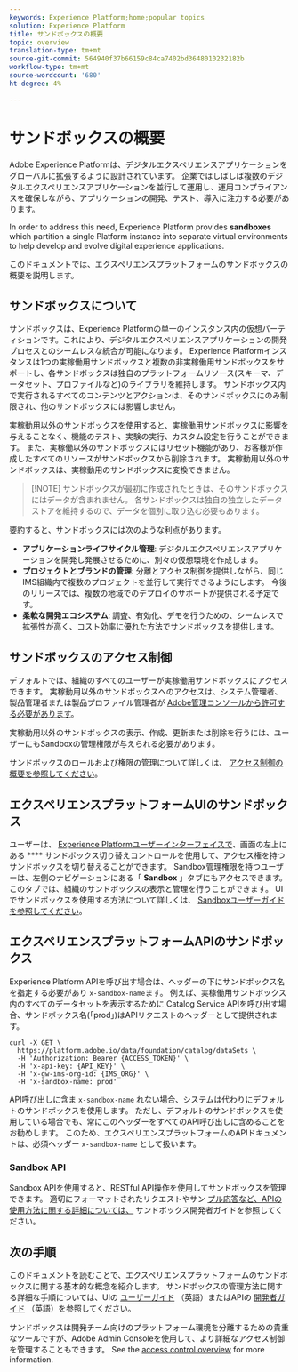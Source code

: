 ```yaml
---
keywords: Experience Platform;home;popular topics
solution: Experience Platform
title: サンドボックスの概要
topic: overview
translation-type: tm+mt
source-git-commit: 564940f37b66159c84ca7402bd3648010232182b
workflow-type: tm+mt
source-wordcount: '680'
ht-degree: 4%

---
```



# サンドボックスの概要

Adobe Experience Platformは、デジタルエクスペリエンスアプリケーションをグローバルに拡張するように設計されています。 企業ではしばしば複数のデジタルエクスペリエンスアプリケーションを並行して運用し、運用コンプライアンスを確保しながら、アプリケーションの開発、テスト、導入に注力する必要があります。

In order to address this need, Experience Platform provides **sandboxes** which partition a single Platform instance into separate virtual environments to help develop and evolve digital experience applications.

このドキュメントでは、エクスペリエンスプラットフォームのサンドボックスの概要を説明します。

## サンドボックスについて

サンドボックスは、Experience Platformの単一のインスタンス内の仮想パーティションです。これにより、デジタルエクスペリエンスアプリケーションの開発プロセスとのシームレスな統合が可能になります。 Experience Platformインスタンスは1つの実稼働用サンドボックスと複数の非実稼働用サンドボックスをサポートし、各サンドボックスは独自のプラットフォームリソース(スキーマ、データセット、プロファイルなど)のライブラリを維持します。  サンドボックス内で実行されるすべてのコンテンツとアクションは、そのサンドボックスにのみ制限され、他のサンドボックスには影響しません。

実稼動用以外のサンドボックスを使用すると、実稼働用サンドボックスに影響を与えることなく、機能のテスト、実験の実行、カスタム設定を行うことができます。 また、実稼働以外のサンドボックスにはリセット機能があり、お客様が作成したすべてのリソースがサンドボックスから削除されます。 実稼動用以外のサンドボックスは、実稼動用のサンドボックスに変換できません。

>[!NOTE] サンドボックスが最初に作成されたときは、そのサンドボックスにはデータが含まれません。 各サンドボックスは独自の独立したデータストアを維持するので、データを個別に取り込む必要もあります。

要約すると、サンドボックスには次のような利点があります。

* **アプリケーションライフサイクル管理**: デジタルエクスペリエンスアプリケーションを開発し発展させるために、別々の仮想環境を作成します。
* **プロジェクトとブランドの管理**: 分離とアクセス制御を提供しながら、同じIMS組織内で複数のプロジェクトを並行して実行できるようにします。 今後のリリースでは、複数の地域でのデプロイのサポートが提供される予定です。
* **柔軟な開発エコシステム**: 調査、有効化、デモを行うための、シームレスで拡張性が高く、コスト効率に優れた方法でサンドボックスを提供します。

## サンドボックスのアクセス制御

デフォルトでは、組織のすべてのユーザーが実稼働用サンドボックスにアクセスできます。 実稼動用以外のサンドボックスへのアクセスは、システム管理者、製品管理者または製品プロファイル管理者が [Adobe管理コンソールから許可する必要があります](https://adminconsole.adobe.com)。

実稼動用以外のサンドボックスの表示、作成、更新または削除を行うには、ユーザーにもSandboxの管理権限が与えられる必要があります。

サンドボックスのロールおよび権限の管理について詳しくは、 [アクセス制御の概要を参照してください](../access-control/home.md)。

## エクスペリエンスプラットフォームUIのサンドボックス

ユーザーは、 [Experience Platformユーザーインターフェイスで](https://platform.adobe.com)、画面の左上にある **** サンドボックス切り替えコントロールを使用して、アクセス権を持つサンドボックスを切り替えることができます。  Sandbox管理権限を持つユーザーは、左側のナビゲーションにある「 **Sandbox** 」タブにもアクセスできます。このタブでは、組織のサンドボックスの表示と管理を行うことができます。 UIでサンドボックスを使用する方法について詳しくは、 [Sandboxユーザーガイドを参照してください](ui/overview.md)。

## エクスペリエンスプラットフォームAPIのサンドボックス

Experience Platform APIを呼び出す場合は、ヘッダーの下にサンドボックス名を指定する必要があり `x-sandbox-name`ます。 例えば、実稼働用サンドボックス内のすべてのデータセットを表示するために [](https://www.adobe.io/apis/experienceplatform/home/api-reference.html#!acpdr/swagger-specs/catalog.yaml) Catalog Service APIを呼び出す場合、サンドボックス名(「prod」)はAPIリクエストのヘッダーとして提供されます。

```shell
curl -X GET \
  https://platform.adobe.io/data/foundation/catalog/dataSets \
  -H 'Authorization: Bearer {ACCESS_TOKEN}' \
  -H 'x-api-key: {API_KEY}' \
  -H 'x-gw-ims-org-id: {IMS_ORG}' \
  -H 'x-sandbox-name: prod'
```

API呼び出しに含ま `x-sandbox-name` れない場合、システムは代わりにデフォルトのサンドボックスを使用します。 ただし、デフォルトのサンドボックスを使用している場合でも、常にこのヘッダーをすべてのAPI呼び出しに含めることをお勧めします。 このため、エクスペリエンスプラットフォームのAPIドキュメントは、必須ヘッダー `x-sandbox-name` として扱います。

### Sandbox API

Sandbox APIを使用すると、RESTful API操作を使用してサンドボックスを管理できます。 適切にフォーマットされたリクエストやサン [プル応答など、APIの使用方法に関する詳細については、](api/getting-started.md) サンドボックス開発者ガイドを参照してください。

## 次の手順

このドキュメントを読むことで、エクスペリエンスプラットフォームのサンドボックスに関する基本的な概念を紹介します。 サンドボックスの管理方法に関する詳細な手順については、UIの [ユーザーガイド](ui/overview.md) （英語）またはAPIの [開発者ガイド](./api/getting-started.md) （英語）を参照してください。

サンドボックスは開発チーム向けのプラットフォーム環境を分離するための貴重なツールですが、Adobe Admin Consoleを使用して、より詳細なアクセス制御を管理することもできます。 See the [access control overview](../access-control/home.md) for more information.